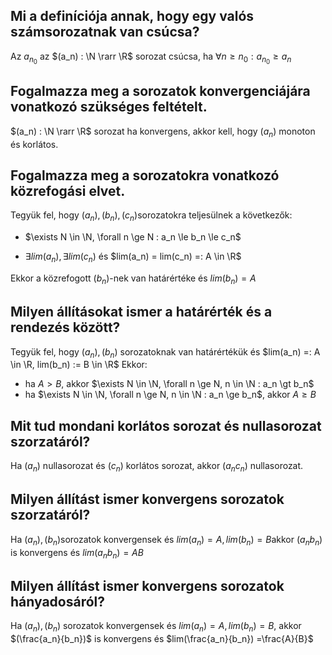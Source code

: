## Mi a definíciója annak, hogy egy valós számsorozatnak van csúcsa?

Az $a_{n_{0}}$ az $(a_n) : \N \rarr \R$ sorozat csúcsa, ha $\forall n \ge n_0 : a_{n_0} \ge a_n$

## Fogalmazza meg a sorozatok konvergenciájára vonatkozó szükséges feltételt.

$(a_n) : \N \rarr \R$ sorozat ha konvergens, akkor kell, hogy $(a_n)$ monoton és korlátos. 

## Fogalmazza meg a sorozatokra vonatkozó közrefogási elvet.

Tegyük fel, hogy $(a_n), (b_n), (c_n)​$ sorozatokra teljesülnek a következők:

- $\exists N \in \N, \forall n \ge N : a_n \le b_n \le c_n​$

- $\exists lim(a_n), \exists lim(c_n)$ és $lim(a_n) = lim(c_n) =: A \in \R$

Ekkor a közrefogott $(b_n)$-nek van határértéke és $lim(b_n) = A$

## Milyen állításokat ismer a határérték és a rendezés között?

Tegyük fel, hogy $(a_n), (b_n)$ sorozatoknak van határértékük és $lim(a_n) =: A \in \R, lim(b_n) := B \in \R$
Ekkor:

- ha $A > B$, akkor $\exists N \in \N, \forall n \ge N, n \in \N : a_n \gt b_n$
- ha $\exists N \in \N, \forall n \ge N, n \in \N : a_n \ge b_n$, akkor $A \ge B$

## Mit tud mondani korlátos sorozat és nullasorozat szorzatáról?

Ha $(a_n)$ nullasorozat és $(c_n)$ korlátos sorozat, akkor $(a_n c_n)$ nullasorozat.

## Milyen állítást ismer konvergens sorozatok szorzatáról?

Ha $(a_n), (b_n)​$ sorozatok konvergensek és $lim(a_n) = A, lim(b_n) = B​$ akkor $(a_n b_n)​$ is konvergens és $lim(a_n b_n) = A B​$

## Milyen állítást ismer konvergens sorozatok hányadosáról?

Ha $(a_n), (b_n)$ sorozatok konvergensek és $lim(a_n) = A, lim(b_n) = B$, akkor $(\frac{a_n}{b_n})$ is konvergens és $lim(\frac{a_n}{b_n}) =\frac{A}{B}$

